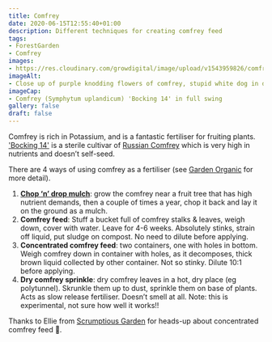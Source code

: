 ```yaml
---
title: Comfrey
date: 2020-06-15T12:55:40+01:00
description: Different techniques for creating comfrey feed
tags: 
- ForestGarden
- Comfrey
images: 
- https://res.cloudinary.com/growdigital/image/upload/v1543959826/comfrey-flower-29851000577.jpg
imageAlt:
- Close up of purple knodding flowers of comfrey, stupid white dog in distance
imageCap:
- Comfrey (Symphytum uplandicum) 'Bocking 14' in full swing
gallery: false
draft: false
---
```


Comfrey is rich in Potassium, and is a fantastic fertiliser for fruiting plants. ['Bocking 14'](https://www.organiccatalogue.com/products/comfrey-bocking-14-plants_mh6390) is a sterile cultivar of [Russian Comfrey](https://pfaf.org/user/Plant.aspx?LatinName=Symphytum+uplandicum) which is very high in nutrients and doesn’t self-seed. 

There are 4 ways of using comfrey as a fertiliser (see [Garden Organic](https://www.gardenorganic.org.uk/comfrey) for more detail).

1. **[Chop ‘n’ drop mulch](https://www.forestgarden.wales/chop-n-drop/)**: grow the comfrey near a fruit tree that has high nutrient demands, then a couple of times a year, chop it back and lay it on the ground as a mulch.
2. **Comfrey feed**: Stuff a bucket full of comfrey stalks & leaves, weigh down, cover with water. Leave for 4-6 weeks. Absolutely stinks, strain off liquid, put sludge on compost. No need to dilute before applying.
3. **Concentrated comfrey feed**: two containers, one with holes in bottom. Weigh comfrey down in container with holes, as it decomposes, thick brown liquid collected by other container. Not so stinky. Dilute 10:1 before applying.
4. **Dry comfrey sprinkle**: dry comfrey leaves in a hot, dry place (eg polytunnel). Skrunkle them up to dust, sprinkle them on base of plants. Acts as slow release fertiliser. Doesn’t smell at all. Note: this is experimental, not sure how well it works!!

Thanks to Ellie from [Scrumptious Garden](https://www.scrumptiousgarden.com) for heads-up about concentrated comfrey feed 🙂.
